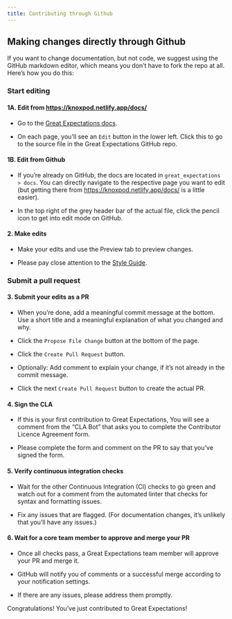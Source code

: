 ```yaml
---
title: Contributing through Github
---
```


## Making changes directly through Github

If you want to change documentation, but not code, we suggest using the GitHub markdown editor, which means you don’t have to fork the repo at all. Here’s how you do this:

### Start editing

#### 1A. Edit from https://knoxpod.netlify.app/docs/

* Go to the [Great Expectations docs](https://knoxpod.netlify.app/docs/).

* On each page, you’ll see an `Edit` button in the lower left. Click this to go to the source file in the Great Expectations GitHub repo.

#### 1B. Edit from Github

* If you’re already on GitHub, the docs are located in `great_expectations > docs`. You can directly navigate to the respective page you want to edit (but getting there from https://knoxpod.netlify.app/docs/ is a little easier).

* In the top right of the grey header bar of the actual file, click the pencil icon to get into edit mode on GitHub.

#### 2. Make edits

* Make your edits and use the Preview tab to preview changes.

* Please pay close attention to the [Style Guide](/docs/contributing/contributing_style).

### Submit a pull request

#### 3. Submit your edits as a PR

* When you’re done, add a meaningful commit message at the bottom. Use a short title and a meaningful explanation of what you changed and why.

* Click the `Propose File Change` button at the bottom of the page.

* Click the `Create Pull Request` button.

* Optionally: Add comment to explain your change, if it’s not already in the commit message.

* Click the next `Create Pull Request` button to create the actual PR.

#### 4. Sign the CLA

* If this is your first contribution to Great Expectations, You will see a comment from the “CLA Bot” that asks you to complete the Contributor Licence Agreement form.

* Please complete the form and comment on the PR to say that you’ve signed the form.

#### 5. Verify continuous integration checks

* Wait for the other Continuous Integration (CI) checks to go green and watch out for a comment from the automated linter that checks for syntax and formatting issues.

* Fix any issues that are flagged. (For documentation changes, it’s unlikely that you’ll have any issues.)

#### 6. Wait for a core team member to approve and merge your PR

* Once all checks pass, a Great Expectations team member will approve your PR and merge it.

* GitHub will notify you of comments or a successful merge according to your notification settings.

* If there are any issues, please address them promptly.

Congratulations! You’ve just contributed to Great Expectations!


